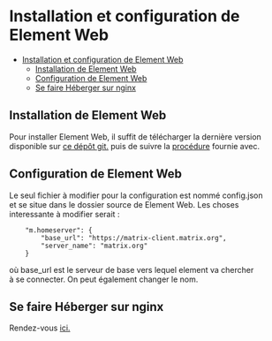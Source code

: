 # Installation et configuration de Element Web

- [Installation et configuration de Element Web](#installation-et-configuration-de-element-web)
  - [Installation de Element Web](#installation-de-element-web)
  - [Configuration de Element Web](#configuration-de-element-web)
  - [Se faire Héberger sur nginx](#se-faire-héberger-sur-nginx)

## Installation de Element Web

Pour installer Element Web, il suffit de télécharger la dernière version</br>
disponible sur [ce dépôt git.](https://github.com/vector-im/element-web/releases/tag/v1.11.17) puis de suivre la [procédure](https://github.com/vector-im/element-web/blob/develop/README.md) fournie avec.

## Configuration de Element Web

Le seul fichier à modifier pour la configuration est nommé config.json</br>
et se situe dans le dossier source de Element Web. Les choses</br>
interessante à modifier serait :

        "m.homeserver": {
            "base_url": "https://matrix-client.matrix.org",
            "server_name": "matrix.org"
        }

où base_url est le serveur de base vers lequel element va chercher</br>
à se connecter. On peut également changer le nom.

## Se faire Héberger sur nginx

Rendez-vous [ici.](Installation_serveur_HTTP_NGINX.md#hebrger-un-site-sur-nginx)
